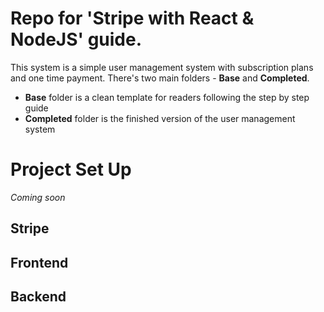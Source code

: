 # Repo for 'Stripe with React & NodeJS' guide. 

This system is a simple user management system with subscription plans and one time payment. There's two main folders - **Base** and **Completed**.

- **Base** folder is a clean template for readers following the step by step guide
- **Completed** folder is the finished version of the user management system

# Project Set Up

*Coming soon*

## Stripe

## Frontend

## Backend